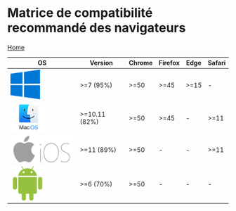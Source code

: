 # Matrice de compatibilité recommandé des navigateurs

[Home](sitemap.md)

|  OS                                |    Version    | Chrome  | Firefox |  Edge  | Safari |
|------------------------------------|---------------|---------|---------|--------|--------|
| ![Windows](assets/windows.png)     | >=7 (95%)     |  >=50   |  >=45   |  >=15  |    -   |
| ![MacOs](assets/macOs.png)         | >=10.11 (82%) |  >=50   |  >=45   |   -    |  >=11  |
| ![MacOs](assets/iOs.png)           | >=11 (89%)    |  >=50   |    -    |   -    |  >=11  |
| ![MacOs](assets/android.png)       | >=6 (70%)     |  >=50   |    -    |   -    |   -    |
